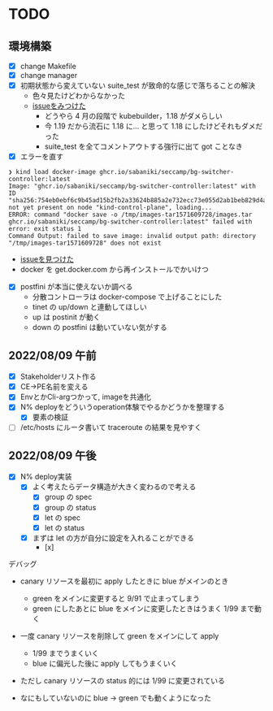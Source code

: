 # TODO
## 環境構築
- [x] change Makefile
- [x] change manager
- [x] 初期状態から変えていない suite_test が致命的な感じで落ちることの解決
  - 色々見たけどわからなかった
  - [issueをみつけた](https://github.com/kubernetes-sigs/kubebuilder/issues/2642)
    - どうやら 4 月の段階で kubebuilder，1.18 がダメらしい
    - 今 1.19 だから流石に 1.18 に... と思って 1.18 にしたけどそれもダメだった
    - suite_test を全てコメントアウトする強行に出て got ことなき
- [x] エラーを直す

```
❯ kind load docker-image ghcr.io/sabaniki/seccamp/bg-switcher-controller:latest
Image: "ghcr.io/sabaniki/seccamp/bg-switcher-controller:latest" with ID "sha256:754eb0ebf6c9b45ad15b2fb2a33624b885a2e732ecc73e055d2ab1beb829d4a0" not yet present on node "kind-control-plane", loading...
ERROR: command "docker save -o /tmp/images-tar1571609728/images.tar ghcr.io/sabaniki/seccamp/bg-switcher-controller:latest" failed with error: exit status 1
Command Output: failed to save image: invalid output path: directory "/tmp/images-tar1571609728" does not exist
```

  - [issueを見つけた](https://github.com/kubernetes-sigs/kind/issues/2535)
  - docker を get.docker.com から再インストールでかいけつ

- [x] postfini が本当に使えないか調べる
  - 分散コントローラは docker-compose で上げることにした
  - tinet の up/down と連動してほしい
  - up は postinit が動く
  - down の postfini は動いていない気がする

## 2022/08/09 午前
- [x] Stakeholderリスト作る
- [x] CE->PE名前を変える
- [x] EnvとかCli-argつかって, imageを共通化
- [x] N% deployをどういうoperation体験でやるかどうかを整理する
  - [x] 要素の検証
- [ ] /etc/hosts にルータ書いて traceroute の結果を見やすく

## 2022/08/09 午後
- [x] N% deploy実装
  - [x] よく考えたらデータ構造が大きく変わるので考える
    - [x] group の spec
    - [x] group の status
    - [x] let の spec
    - [x] let の status
  - [x] まずは let の方が自分に設定を入れることができる
    - [x] 


デバッグ
- canary リソースを最初に apply したときに blue がメインのとき
  - green をメインに変更すると 9/91 で止まってしまう
  - green にしたあとに blue をメインに変更したときはうまく 1/99 まで動く

- 一度 canary リソースを削除して green をメインにして apply
  - 1/99 までうまくいく
  - blue に偏光した後に apply してもうまくいく

- ただし canary リソースの status 的には 1/99 に変更されている
- なにもしていないのに blue → green でも動くようになった
